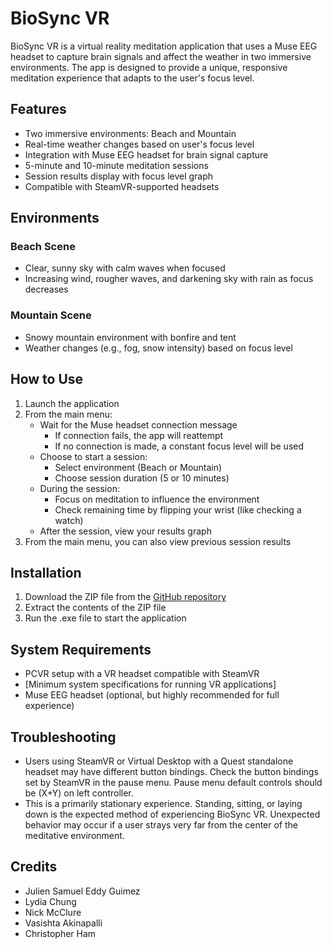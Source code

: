 # BioSync VR

BioSync VR is a virtual reality meditation application that uses a Muse EEG headset to capture brain signals and affect the weather in two immersive environments. The app is designed to provide a unique, responsive meditation experience that adapts to the user's focus level.

## Features

- Two immersive environments: Beach and Mountain
- Real-time weather changes based on user's focus level
- Integration with Muse EEG headset for brain signal capture
- 5-minute and 10-minute meditation sessions
- Session results display with focus level graph
- Compatible with SteamVR-supported headsets

## Environments

### Beach Scene
- Clear, sunny sky with calm waves when focused
- Increasing wind, rougher waves, and darkening sky with rain as focus decreases

### Mountain Scene
- Snowy mountain environment with bonfire and tent
- Weather changes (e.g., fog, snow intensity) based on focus level

## How to Use

1. Launch the application
2. From the main menu:
   - Wait for the Muse headset connection message
     - If connection fails, the app will reattempt
     - If no connection is made, a constant focus level will be used
   - Choose to start a session:
     - Select environment (Beach or Mountain)
     - Choose session duration (5 or 10 minutes)
   - During the session:
     - Focus on meditation to influence the environment
     - Check remaining time by flipping your wrist (like checking a watch)
   - After the session, view your results graph
3. From the main menu, you can also view previous session results

## Installation

1. Download the ZIP file from the [GitHub repository](https://github.com/nickmc5/BioSyncVR/tree/main)
2. Extract the contents of the ZIP file
3. Run the .exe file to start the application

## System Requirements

- PCVR setup with a VR headset compatible with SteamVR
- [Minimum system specifications for running VR applications]
- Muse EEG headset (optional, but highly recommended for full experience)

## Troubleshooting

- Users using SteamVR or Virtual Desktop with a Quest standalone headset may have different button bindings. Check the button bindings set by SteamVR in the pause menu. Pause menu default controls should be (X+Y) on left controller.
- This is a primarily stationary experience. Standing, sitting, or laying down is the expected method of experiencing BioSync VR. Unexpected behavior may occur if a user strays very far from the center of the meditative environment.

## Credits

- Julien Samuel Eddy Guimez
- Lydia Chung
- Nick McClure
- Vasishta Akinapalli
- Christopher Ham
